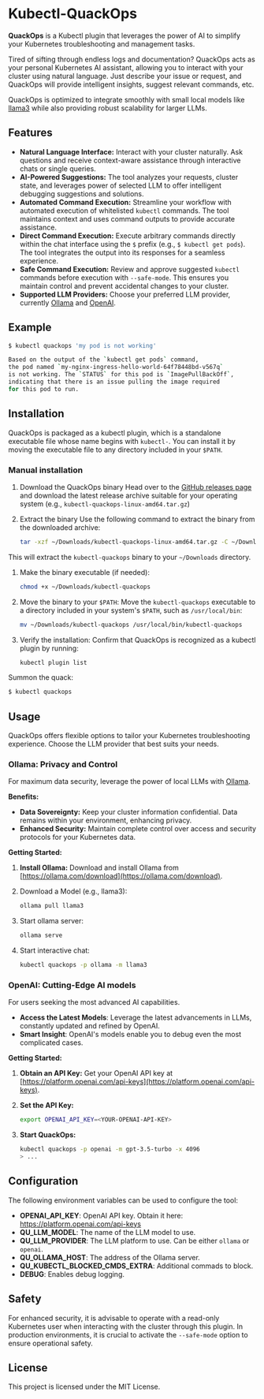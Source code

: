 # Kubectl-QuackOps

**QuackOps** is a Kubectl plugin that leverages the power of AI to simplify your Kubernetes troubleshooting and management tasks.

Tired of sifting through endless logs and documentation? QuackOps acts as your personal Kubernetes AI assistant, allowing you to interact with your cluster using natural language. Just describe your issue or request, and QuackOps will provide intelligent insights, suggest relevant commands, etc.

QuackOps is optimized to integrate smoothly with small local models like [llama3](https://ollama.com/library/llama3) while also providing robust scalability for larger LLMs.

## Features

- **Natural Language Interface:** Interact with your cluster naturally. Ask questions and receive context-aware assistance through interactive chats or single queries.
- **AI-Powered Suggestions:** The tool analyzes your requests, cluster state, and leverages power of selected LLM to offer intelligent debugging suggestions and solutions.
- **Automated Command Execution:** Streamline your workflow with automated execution of whitelisted `kubectl` commands. The tool maintains context and uses command outputs to provide accurate assistance.
- **Direct Command Execution:** Execute arbitrary commands directly within the chat interface using the `$` prefix (e.g., `$ kubectl get pods`). The tool integrates the output into its responses for a seamless experience.
- **Safe Command Execution:**  Review and approve suggested `kubectl` commands before execution with `--safe-mode`. This ensures you maintain control and prevent accidental changes to your cluster.
- **Supported LLM Providers:** Choose your preferred LLM provider, currently [Ollama](https://ollama.com/) and [OpenAI](https://openai.com/).

## Example

```sh
$ kubectl quackops 'my pod is not working'

Based on the output of the `kubectl get pods` command,
the pod named `my-nginx-ingress-hello-world-64f78448bd-v567q`
is not working. The `STATUS` for this pod is `ImagePullBackOff`,
indicating that there is an issue pulling the image required
for this pod to run.
```

## Installation

QuackOps is packaged as a kubectl plugin, which is a standalone executable file whose name begins with `kubectl-`.
You can install it by moving the executable file to any directory included in your `$PATH`.

### Manual installation

1. Download the QuackOps binary
Head over to the [GitHub releases page](https://github.com/mikhae1/kubectl-quackops/releases) and download the latest release archive suitable for your operating system (e.g., `kubectl-quackops-linux-amd64.tar.gz`)

1. Extract the binary
Use the following command to extract the binary from the downloaded archive:
    ```sh
    tar -xzf ~/Downloads/kubectl-quackops-linux-amd64.tar.gz -C ~/Downloads
    ```
This will extract the `kubectl-quackops` binary to your `~/Downloads` directory.

1. Make the binary executable (if needed):
    ```sh
    chmod +x ~/Downloads/kubectl-quackops
    ```

1. Move the binary to your `$PATH`:
Move the `kubectl-quackops` executable to a directory included in your system's `$PATH`, such as `/usr/local/bin`:
    ```sh
    mv ~/Downloads/kubectl-quackops /usr/local/bin/kubectl-quackops
    ```

1. Verify the installation:
Confirm that QuackOps is recognized as a kubectl plugin by running:
    ```sh
    kubectl plugin list
    ```

Summon the quack:

```sh
$ kubectl quackops
```

## Usage

QuackOps offers flexible options to tailor your Kubernetes troubleshooting experience.
Choose the LLM provider that best suits your needs.

### Ollama: Privacy and Control

For maximum data security, leverage the power of local LLMs with [Ollama](https://ollama.com/).

**Benefits:**

* **Data Sovereignty:**  Keep your cluster information confidential. Data remains within your environment, enhancing privacy.
* **Enhanced Security:** Maintain complete control over access and security protocols for your Kubernetes data.

**Getting Started:**

1. **Install Ollama:** Download and install Ollama from [https://ollama.com/download](https://ollama.com/download).

1. Download a Model (e.g., llama3):
    ```sh
    ollama pull llama3
    ```

1. Start ollama server:
    ```sh
    ollama serve
    ```

1. Start interactive chat:

    ```sh
    kubectl quackops -p ollama -m llama3
    ```

### OpenAI: Cutting-Edge AI models

For users seeking the most advanced AI capabilities.

- **Access the Latest Models**: Leverage the latest advancements in LLMs, constantly updated and refined by OpenAI.
- **Smart Insight**: OpenAI's models enable you to debug even the most complicated cases.

**Getting Started:**

1. **Obtain an API Key:** Get your OpenAI API key at [https://platform.openai.com/api-keys](https://platform.openai.com/api-keys).

1. **Set the API Key:**

    ```sh
    export OPENAI_API_KEY=<YOUR-OPENAI-API-KEY>
    ```
1. **Start QuackOps:**

    ```sh
    kubectl quackops -p openai -m gpt-3.5-turbo -x 4096
    > ...
    ```

## Configuration

The following environment variables can be used to configure the tool:

- **OPENAI_API_KEY**: OpenAI API key. Obtain it here: https://platform.openai.com/api-keys
- **QU_LLM_MODEL**: The name of the LLM model to use.
- **QU_LLM_PROVIDER**: The LLM platform to use. Can be either `ollama` or `openai`.
- **QU_OLLAMA_HOST**: The address of the Ollama server.
- **QU_KUBECTL_BLOCKED_CMDS_EXTRA**: Additional commads to block.
- **DEBUG**: Enables debug logging.

## Safety

For enhanced security, it is advisable to operate with a read-only Kubernetes user when interacting with the cluster through this plugin. In production environments, it is crucial to activate the `--safe-mode` option to ensure operational safety.

## License

This project is licensed under the MIT License.
